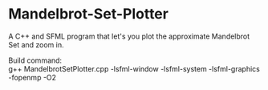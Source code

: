 # Mandelbrot-Set-Plotter
A C++ and SFML program that let's you plot the approximate Mandelbrot Set and zoom in.

Build command:  
    g++ MandelbrotSetPlotter.cpp -lsfml-window -lsfml-system -lsfml-graphics  -fopenmp -O2
